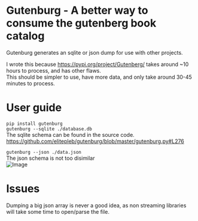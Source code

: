# Gutenburg - A better way to consume the gutenberg book catalog  
Gutenburg generates an sqlite or json dump for use with other projects.  

I wrote this because https://pypi.org/project/Gutenberg/ takes around ~10 hours to process, and has other flaws.  
This should be simpler to use, have more data, and only take around 30-45 minutes to process.  

# User guide  
`pip install gutenburg`  
`gutenburg --sqlite ./database.db`  
The sqlite schema can be found in the source code.  
https://github.com/elitepleb/gutenburg/blob/master/gutenburg.py#L276  
  
`gutenburg --json ./data.json`  
The json schema is not too disimilar  
![Image](https://i.imgur.com/iJJecbP.png)

# Issues
Dumping a big json array is never a good idea, as non streaming libraries will take some time to open/parse the file.  
